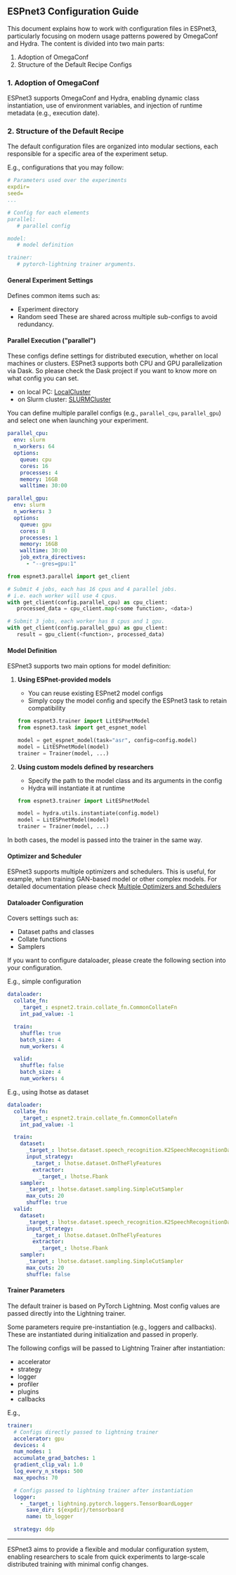 ## ESPnet3 Configuration Guide

This document explains how to work with configuration files in ESPnet3, particularly focusing on modern usage patterns powered by OmegaConf and Hydra. The content is divided into two main parts:

1. Adoption of OmegaConf
2. Structure of the Default Recipe Configs

### 1. Adoption of OmegaConf
ESPnet3 supports OmegaConf and Hydra, enabling dynamic class instantiation, use of environment variables, and injection of runtime metadata (e.g., execution date).

### 2. Structure of the Default Recipe

The default configuration files are organized into modular sections, each responsible for a specific area of the experiment setup.

E.g., configurations that you may follow:
```yaml
# Parameters used over the experiments
expdir=
seed=
...

# Config for each elements
parallel:
   # parallel config

model:
   # model definition

trainer:
   # pytorch-lightning trainer arguments.
```

#### General Experiment Settings
Defines common items such as:
- Experiment directory
- Random seed
These are shared across multiple sub-configs to avoid redundancy.

#### Parallel Execution ("parallel")
These configs define settings for distributed execution, whether on local machines or clusters.
ESPnet3 supports both CPU and GPU parallelization via Dask.
So please check the Dask project if you want to know more on what config you can set.
- on local PC: [LocalCluster](https://docs.dask.org/en/latest/deploying-python.html?highlight=localcluster#reference)
- on Slurm cluster: [SLURMCluster](https://jobqueue.dask.org/en/latest/generated/dask_jobqueue.SLURMCluster.html)

You can define multiple parallel configs (e.g., `parallel_cpu`, `parallel_gpu`) and select one when launching your experiment.

```yaml
parallel_cpu:
  env: slurm
  n_workers: 64
  options:
    queue: cpu
    cores: 16
    processes: 4
    memory: 16GB
    walltime: 30:00

parallel_gpu:
  env: slurm
  n_workers: 3
  options:
    queue: gpu
    cores: 8
    processes: 1
    memory: 16GB
    walltime: 30:00
    job_extra_directives:
      - "--gres=gpu:1"
```

```python
from espnet3.parallel import get_client

# Submit 4 jobs, each has 16 cpus and 4 parallel jobs.
# i.e. each worker will use 4 cpus.
with get_client(config.parallel_cpu) as cpu_client:
   processed_data = cpu_client.map(<some function>, <data>)

# Submit 3 jobs, each worker has 8 cpus and 1 gpu.
with get_client(config.parallel_gpu) as gpu_client:
   result = gpu_client(<function>, processed_data)

```


#### Model Definition
ESPnet3 supports two main options for model definition:

1. **Using ESPnet-provided models**
   - You can reuse existing ESPnet2 model configs
   - Simply copy the model config and specify the ESPnet3 task to retain compatibility

   ```python
   from espnet3.trainer import LitESPnetModel
   from espnet3.task import get_espnet_model

   model = get_espnet_model(task="asr", config=config.model)
   model = LitESPnetModel(model)
   trainer = Trainer(model, ...)
   ```

2. **Using custom models defined by researchers**
   - Specify the path to the model class and its arguments in the config
   - Hydra will instantiate it at runtime

   ```python
   from espnet3.trainer import LitESPnetModel

   model = hydra.utils.instantiate(config.model)
   model = LitESPnetModel(model)
   trainer = Trainer(model, ...)
   ```

In both cases, the model is passed into the trainer in the same way.


#### Optimizer and Scheduler
ESPnet3 supports multiple optimizers and schedulers. This is useful, for example, when training GAN-based model or other complex models.
For detailed documentation please check [Multiple Optimizers and Schedulers](./optimizer_configuration.md)

#### Dataloader Configuration
Covers settings such as:
- Dataset paths and classes
- Collate functions
- Samplers

If you want to configure dataloader, please create the following section into your configuration.

E.g., simple configuration
```yaml
dataloader:
  collate_fn:
    _target_: espnet2.train.collate_fn.CommonCollateFn
    int_pad_value: -1

  train:
    shuffle: true
    batch_size: 4
    num_workers: 4

  valid:
    shuffle: false
    batch_size: 4
    num_workers: 4
```

E.g., using lhotse as dataset
```yaml
dataloader:
  collate_fn:
    _target_: espnet2.train.collate_fn.CommonCollateFn
    int_pad_value: -1

  train:
    dataset:
      _target_: lhotse.dataset.speech_recognition.K2SpeechRecognitionDataset
      input_strategy:
        _target_: lhotse.dataset.OnTheFlyFeatures
        extractor:
          _target_: lhotse.Fbank
    sampler:
      _target_: lhotse.dataset.sampling.SimpleCutSampler
      max_cuts: 20
      shuffle: true
  valid:
    dataset:
      _target_: lhotse.dataset.speech_recognition.K2SpeechRecognitionDataset
      input_strategy:
        _target_: lhotse.dataset.OnTheFlyFeatures
        extractor:
          _target_: lhotse.Fbank
    sampler:
      _target_: lhotse.dataset.sampling.SimpleCutSampler
      max_cuts: 20
      shuffle: false
```

#### Trainer Parameters
The default trainer is based on PyTorch Lightning. Most config values are passed directly into the Lightning trainer.

Some parameters require pre-instantiation (e.g., loggers and callbacks). These are instantiated during initialization and passed in properly.

The following configs will be passed to Lightning Trainer after instantiation:
- accelerator
- strategy
- logger
- profiler
- plugins
- callbacks

E.g.,
```yaml
trainer:
  # Configs directly passed to lightning trainer
  accelerator: gpu
  devices: 4
  num_nodes: 1
  accumulate_grad_batches: 1
  gradient_clip_val: 1.0
  log_every_n_steps: 500
  max_epochs: 70

  # Configs passed to lightning trainer after instantiation
  logger:
    - _target_: lightning.pytorch.loggers.TensorBoardLogger
      save_dir: ${expdir}/tensorboard
      name: tb_logger

  strategy: ddp
```

---

ESPnet3 aims to provide a flexible and modular configuration system, enabling researchers to scale from quick experiments to large-scale distributed training with minimal config changes.
